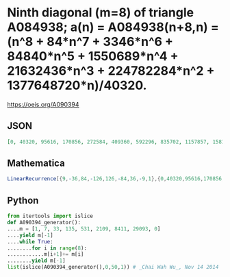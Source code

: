 # Ninth diagonal \(m\=8\) of triangle A084938; a\(n\) \= A084938\(n\+8,n\) \= \(n^8 \+ 84\*n^7 \+ 3346\*n^6 \+ 84840\*n^5 \+ 1550689\*n^4 \+ 21632436\*n^3 \+ 224782284\*n^2 \+ 1377648720\*n\)/40320\.
https://oeis.org/A090394
## JSON
```JSON
[0, 40320, 95616, 170856, 272584, 409360, 592296, 835702, 1157857, 1581921, 2137005, 2859417, 3794103, 4996303, 6533443, 8487285, 10956358, 14058694, 17934894, 22751550, 28705050, 36025794, 44982850, 55889080, 69106767]
```
## Mathematica
```Mathematica
LinearRecurrence[{9,-36,84,-126,126,-84,36,-9,1},{0,40320,95616,170856,272584,409360,592296,835702,1157857},30] (* _Harvey P. Dale_, Apr 04 2017 *)
```
## Python
```Python
from itertools import islice
def A090394_generator():
....m = [1, 7, 33, 135, 531, 2109, 8411, 29093, 0]
....yield m[-1]
....while True:
........for i in range(8):
............m[i+1]+= m[i]
........yield m[-1]
list(islice(A090394_generator(),0,50,1)) # _Chai Wah Wu_, Nov 14 2014
```
